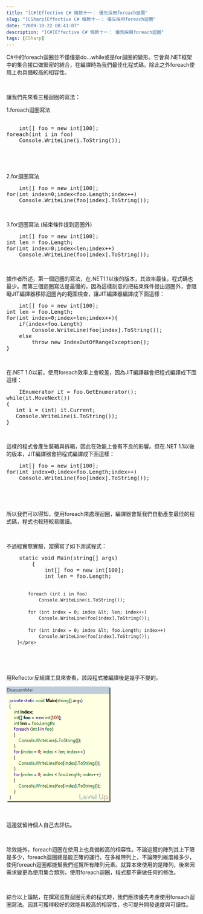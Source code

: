 ```yaml
---
title: "[C#]Effective C# 條款十一： 優先採用foreach迴圈"
slug: "[CSharp]Effective C# 條款十一： 優先採用foreach迴圈"
date: "2009-10-22 08:41:07"
description: "[C#]Effective C# 條款十一： 優先採用foreach迴圈"
tags: [CSharp]
---
```


<p>
	C#中的foreach迴圈並不僅僅是do…while或是for迴圈的變形。它會與.NET框架中的集合接口做緊密的結合，在編譯時為我們最佳化程式碼。除此之外foreach使用上也具備較高的相容性。</p>
<p>
	 </p>
<p>
	讓我們先來看三種迴圈的寫法：</p>
<p>
	1.foreach迴圈寫法<br />
	 </p>
<div class="wlWriterEditableSmartContent" id="scid:812469c5-0cb0-4c63-8c15-c81123a09de7:d6aa70c4-44c5-4a5e-bb78-30ea411e7132" style="padding-bottom: 0px; margin: 0px; padding-left: 0px; padding-right: 0px; display: inline; float: none; padding-top: 0px">
	<pre class="c#:nocontrols" name="code">
	int[] foo = new int[100];
foreach(int i in foo)
    Console.WriteLine(i.ToString());</pre>
</div>
<p>
	 </p>
<p>
	 </p>
<p>
	2.for迴圈寫法</p>
<div class="wlWriterEditableSmartContent" id="scid:812469c5-0cb0-4c63-8c15-c81123a09de7:a0c74d01-61eb-458c-b3e8-ce233eb04f39" style="padding-bottom: 0px; margin: 0px; padding-left: 0px; padding-right: 0px; display: inline; float: none; padding-top: 0px">
	<pre class="c#:nocontrols" name="code">
	int[] foo = new int[100];
for(int index=0;index&lt;foo.Length;index++)
    Console.WriteLine(foo[index].ToString());</pre>
</div>
<p>
	 </p>
<p>
	3.for迴圈寫法 (結束條件提到迴圈外)</p>
<div class="wlWriterEditableSmartContent" id="scid:812469c5-0cb0-4c63-8c15-c81123a09de7:def77ae4-2f47-4be0-94dd-4b49044c1ed8" style="padding-bottom: 0px; margin: 0px; padding-left: 0px; padding-right: 0px; display: inline; float: none; padding-top: 0px">
	<pre class="c#:nocontrols" name="code">
	int[] foo = new int[100];
int len = foo.Length;
for(int index=0;index&lt;len;index++)
    Console.WriteLine(foo[index].ToString());</pre>
</div>
<p>
	 </p>
<p>
	據作者所述，第一個迴圈的寫法，在.NET1.1以後的版本，其效率最佳，程式碼也最少。而第三個迴圈寫法是最慢的，因為這樣刻意的把結束條件提出迴圈外，會阻礙JIT編譯器移除迴圈內的範圍檢查，讓JIT編譯器編譯成下面這樣：</p>
<div class="wlWriterEditableSmartContent" id="scid:812469c5-0cb0-4c63-8c15-c81123a09de7:8358443f-c8fc-4746-82a9-9e8625c3233d" style="padding-bottom: 0px; margin: 0px; padding-left: 0px; padding-right: 0px; display: inline; float: none; padding-top: 0px">
	<pre class="c#:nocontrols" name="code">
	int[] foo = new int[100];
int len = foo.Length;
for(int index=0;index&lt;len;index++){
    if(index&lt;foo.Length)
        Console.WriteLine(foo[index].ToString());
    else
        throw new IndexOutOfRangeException();
}</pre>
</div>
<p>
	 </p>
<p>
	在.NET 1.0以前，使用foreach效率上會較差，因為JIT編譯器會把程式編譯成下面這樣：</p>
<div class="wlWriterEditableSmartContent" id="scid:812469c5-0cb0-4c63-8c15-c81123a09de7:c362989a-77e4-4e09-b280-bcf0a02bfd80" style="padding-bottom: 0px; margin: 0px; padding-left: 0px; padding-right: 0px; display: inline; float: none; padding-top: 0px">
	<pre class="c#:nocontrols" name="code">
	IEnumerator it = foo.GetEnumerator();
while(it.MoveNext())
{
   int i = (int) it.Current;
   Console.WriteLine(i.ToString());
}</pre>
</div>
<p>
	 </p>
<p>
	這樣的程式會產生裝箱與拆箱，因此在效能上會有不良的影響。但在.NET 1.1以後的版本，JIT編譯器會把程式編譯成下面這樣：</p>
<div class="wlWriterEditableSmartContent" id="scid:812469c5-0cb0-4c63-8c15-c81123a09de7:dc3ddc35-c582-42a9-8ef2-8a04981223d9" style="padding-bottom: 0px; margin: 0px; padding-left: 0px; padding-right: 0px; display: inline; float: none; padding-top: 0px">
	<pre class="c#:nocontrols" name="code">
	int[] foo = new int[100];
for(int index=0;index&lt;foo.Length;index++)
    Console.WriteLine(foo[index].ToString());</pre>
</div>
<p>
	 </p>
<p>
	 </p>
<p>
	所以我們可以得知，使用foreach來處理迴圈，編譯器會幫我們自動產生最佳的程式碼，程式也較短較易閱讀。</p>
<p>
	 </p>
<p>
	不過經實際實驗，當撰寫了如下測試程式：</p>
<div class="wlWriterEditableSmartContent" id="scid:812469c5-0cb0-4c63-8c15-c81123a09de7:2db0b84e-fa16-473a-886b-a1aef45fdcf0" style="padding-bottom: 0px; margin: 0px; padding-left: 0px; padding-right: 0px; display: inline; float: none; padding-top: 0px">
	<pre class="c#:nocontrols" name="code">
	static void Main(string[] args)
        {
            int[] foo = new int[100];
            int len = foo.Length;

            foreach (int i in foo)
                Console.WriteLine(i.ToString());

            for (int index = 0; index &lt; len; index++)
                Console.WriteLine(foo[index].ToString());

            for (int index = 0; index &lt; foo.Length; index++)
                Console.WriteLine(foo[index].ToString());
        }</pre>
</div>
<p>
	 </p>
<p>
	用Reflector反組譯工具來查看，該段程式被編譯後是幾乎不變的。</p>
<p>
	<img alt="image" border="0" height="306" src="\images\posts\11201\image_thumb.png" style="border-right-width: 0px; display: inline; border-top-width: 0px; border-bottom-width: 0px; border-left-width: 0px" title="image" width="277" /></p>
<p>
	 </p>
<p>
	這邊就留待個人自己去評估。</p>
<p>
	 </p>
<p>
	除效能外，foreach迴圈在使用上也具備較高的相容性。不論巡覽的陣列其上下限是多少，foreach迴圈總是能正確的運行。在多維陣列上，不論陣列維度維多少，使用foreach迴圈都能幫我們巡覽所有陣列元素。就算本來使用的是陣列，後來因需求變更為使用集合類別，使用foreach迴圈，程式都不需做任何的修改。</p>
<p>
	 </p>
<p>
	綜合以上論點，在撰寫巡覽迴圈元素的程式時，我們應該優先考慮使用foreach迴圈寫法。因其可獲得較好的效能與較高的相容性，也可提升開發速度與可讀性。</p>
